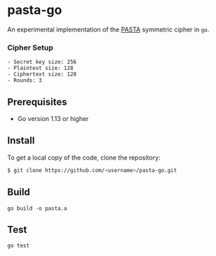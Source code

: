 # pasta-go

An experimental implementation of the [PASTA](https://eprint.iacr.org/2021/731.pdf) symmetric cipher in `go`.

### Cipher Setup

```
- Secret key size: 256
- Plaintext size: 128
- Ciphertext size: 128
- Rounds: 3
```
## Prerequisites

- Go version 1.13 or higher

## Install

To get a local copy of the code, clone the repository:

```bash
$ git clone https://github.com/<username>/pasta-go.git
```

## Build

```
go build -o pasta.a
```

## Test

```
go test
```
